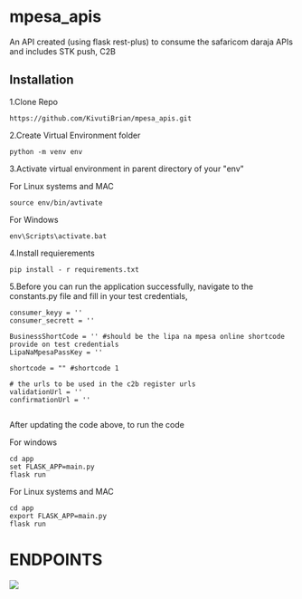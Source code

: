 # mpesa_apis

An API created (using flask rest-plus) to consume the safaricom daraja APIs and includes STK push, C2B

## Installation

1.Clone Repo

```
https://github.com/KivutiBrian/mpesa_apis.git
```

2.Create Virtual Environment folder

```
python -m venv env
```


3.Activate virtual environment in parent directory of your "env"

For Linux systems and MAC

```
source env/bin/avtivate
```

For Windows

```
env\Scripts\activate.bat
```

4.Install requierements
```
pip install - r requirements.txt
```

5.Before you can run the application successfully, navigate to the constants.py file and fill in your test credentials,

```
consumer_keyy = ''
consumer_secrett = ''

BusinessShortCode = '' #should be the lipa na mpesa online shortcode provide on test credentials
LipaNaMpesaPassKey = ''

shortcode = "" #shortcode 1

# the urls to be used in the c2b register urls
validationUrl = ''
confirmationUrl = ''


```
After updating the code above, to run the code

For windows
```
cd app
set FLASK_APP=main.py
flask run
```

For Linux systems and MAC
```
cd app
export FLASK_APP=main.py
flask run
```

# ENDPOINTS

![](swagger.PNG)
